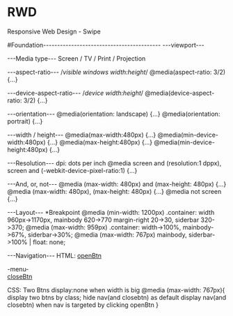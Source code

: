 # RWD
Responsive Web Design - Swipe

#Foundation------------------------------------------
---viewport---
<meta name="viewport" content="width=device-width, initial-scale=1.0, 
user-scalable=no, maximum-scale=1.0, minimum-scale=1.0">
<link rel="stylesheet" href="css/mobile.css" media="(max-width:480px)">

---Media type---
Screen / TV / Print / Projection
<link rel="stylesheet" href="css/print.css" media="print">

---aspect-ratio---
/*visible windows width:height*/
@media(aspect-ratio: 3/2) {...}

---device-aspect-ratio---
/*device width:height*/
@media(device-aspect-ratio: 3/2) {...}

---orientation---
@media(orientation: landscape) {...}
@media(orientation: portrait) {...}

---width / height---
@media(max-width:480px) {...}
@media(min-device-width:480px) {...}
@media(max-height:480px) {...}
@media(min-device-height:480px) {...}

---Resolution---
dpi: dots per inch
@media screen and (resolution:1 dppx), 
screen and (-webkit-device-pixel-ratio:1) {...}

---And, or, not---
@media (max-width: 480px) and (max-height: 480px) {...}
@media (max-width: 480px), (max-height: 480px) {...}
@media not screen {...}

---Layout---
*Breakpoint
@media (min-width: 1200px)
.container: width 960px->1170px, mainbody 620->770 margin-right 20->30, siderbar 320->370;
@media (max-width: 959px)
.container: width->100%, mainbody->67%, siderbar->30%;
@media (max-width: 767px)
mainbody, siderbar->100% | float: none;

---Navigation---
HTML: 
<a href="#nav">openBtn</a> 
<nav id="nav">-menu-</nav>
<a href="#nav">closeBtn</a>

CSS: Two Btns display:none when width is big
@media (max-width: 767px){
	display two btns by class;
	hide nav(and closebtn) as default
	display nav(and closebtn) when nav is targeted by clicking openBtn
}